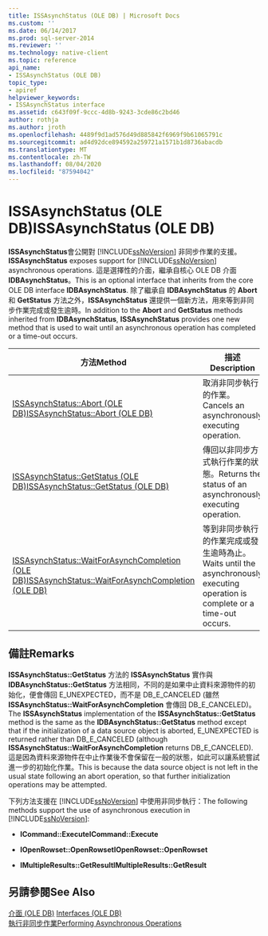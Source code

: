```yaml
---
title: ISSAsynchStatus (OLE DB) | Microsoft Docs
ms.custom: ''
ms.date: 06/14/2017
ms.prod: sql-server-2014
ms.reviewer: ''
ms.technology: native-client
ms.topic: reference
api_name:
- ISSAsynchStatus (OLE DB)
topic_type:
- apiref
helpviewer_keywords:
- ISSAsynchStatus interface
ms.assetid: c643f09f-9ccc-4d8b-9243-3cde86c2bd46
author: rothja
ms.author: jroth
ms.openlocfilehash: 4489f9d1ad576d49d885842f6969f9b61065791c
ms.sourcegitcommit: ad4d92dce894592a259721a1571b1d8736abacdb
ms.translationtype: MT
ms.contentlocale: zh-TW
ms.lasthandoff: 08/04/2020
ms.locfileid: "87594042"
---
```

# <a name="issasynchstatus-ole-db"></a><span data-ttu-id="38ba2-102">ISSAsynchStatus (OLE DB)</span><span class="sxs-lookup"><span data-stu-id="38ba2-102">ISSAsynchStatus (OLE DB)</span></span>
  <span data-ttu-id="38ba2-103">**ISSAsynchStatus**會公開對 [!INCLUDE[ssNoVersion](../../includes/ssnoversion-md.md)] 非同步作業的支援。</span><span class="sxs-lookup"><span data-stu-id="38ba2-103">**ISSAsynchStatus** exposes support for [!INCLUDE[ssNoVersion](../../includes/ssnoversion-md.md)] asynchronous operations.</span></span> <span data-ttu-id="38ba2-104">這是選擇性的介面，繼承自核心 OLE DB 介面**IDBAsynchStatus**。</span><span class="sxs-lookup"><span data-stu-id="38ba2-104">This is an optional interface that inherits from the core OLE DB interface **IDBAsynchStatus**.</span></span> <span data-ttu-id="38ba2-105">除了繼承自 **IDBAsynchStatus** 的 **Abort** 和 **GetStatus** 方法之外，**ISSAsynchStatus** 還提供一個新方法，用來等到非同步作業完成或發生逾時。</span><span class="sxs-lookup"><span data-stu-id="38ba2-105">In addition to the **Abort** and **GetStatus** methods inherited from **IDBAsynchStatus**, **ISSAsynchStatus** provides one new method that is used to wait until an asynchronous operation has completed or a time-out occurs.</span></span>  
  
|<span data-ttu-id="38ba2-106">方法</span><span class="sxs-lookup"><span data-stu-id="38ba2-106">Method</span></span>|<span data-ttu-id="38ba2-107">描述</span><span class="sxs-lookup"><span data-stu-id="38ba2-107">Description</span></span>|  
|------------|-----------------|  
|[<span data-ttu-id="38ba2-108">ISSAsynchStatus::Abort &#40;OLE DB&#41;</span><span class="sxs-lookup"><span data-stu-id="38ba2-108">ISSAsynchStatus::Abort &#40;OLE DB&#41;</span></span>](issasynchstatus-abort-ole-db.md)|<span data-ttu-id="38ba2-109">取消非同步執行的作業。</span><span class="sxs-lookup"><span data-stu-id="38ba2-109">Cancels an asynchronously executing operation.</span></span>|  
|[<span data-ttu-id="38ba2-110">ISSAsynchStatus::GetStatus &#40;OLE DB&#41;</span><span class="sxs-lookup"><span data-stu-id="38ba2-110">ISSAsynchStatus::GetStatus &#40;OLE DB&#41;</span></span>](issasynchstatus-getstatus-ole-db.md)|<span data-ttu-id="38ba2-111">傳回以非同步方式執行作業的狀態。</span><span class="sxs-lookup"><span data-stu-id="38ba2-111">Returns the status of an asynchronously executing operation.</span></span>|  
|[<span data-ttu-id="38ba2-112">ISSAsynchStatus::WaitForAsynchCompletion &#40;OLE DB&#41;</span><span class="sxs-lookup"><span data-stu-id="38ba2-112">ISSAsynchStatus::WaitForAsynchCompletion &#40;OLE DB&#41;</span></span>](issasynchstatus-waitforasynchcompletion-ole-db.md)|<span data-ttu-id="38ba2-113">等到非同步執行的作業完成或發生逾時為止。</span><span class="sxs-lookup"><span data-stu-id="38ba2-113">Waits until the asynchronously executing operation is complete or a time-out occurs.</span></span>|  
  
## <a name="remarks"></a><span data-ttu-id="38ba2-114">備註</span><span class="sxs-lookup"><span data-stu-id="38ba2-114">Remarks</span></span>  
 <span data-ttu-id="38ba2-115">**ISSAsynchStatus::GetStatus** 方法的 **ISSAsynchStatus** 實作與 **IDBAsynchStatus::GetStatus** 方法相同，不同的是如果中止資料來源物件的初始化，便會傳回 E_UNEXPECTED，而不是 DB_E_CANCELED (雖然 **ISSAsynchStatus::WaitForAsynchCompletion** 會傳回 DB_E_CANCELED)。</span><span class="sxs-lookup"><span data-stu-id="38ba2-115">The **ISSAsynchStatus** implementation of the **ISSAsynchStatus::GetStatus** method is the same as the **IDBAsynchStatus::GetStatus** method except that if the initialization of a data source object is aborted, E_UNEXPECTED is returned rather than DB_E_CANCELED (although **ISSAsynchStatus::WaitForAsynchCompletion** returns DB_E_CANCELED).</span></span> <span data-ttu-id="38ba2-116">這是因為資料來源物件在中止作業後不會保留在一般的狀態，如此可以讓系統嘗試進一步的初始化作業。</span><span class="sxs-lookup"><span data-stu-id="38ba2-116">This is because the data source object is not left in the usual state following an abort operation, so that further initialization operations may be attempted.</span></span>  
  
 <span data-ttu-id="38ba2-117">下列方法支援在 [!INCLUDE[ssNoVersion](../../includes/ssnoversion-md.md)] 中使用非同步執行：</span><span class="sxs-lookup"><span data-stu-id="38ba2-117">The following methods support the use of asynchronous execution in [!INCLUDE[ssNoVersion](../../includes/ssnoversion-md.md)]:</span></span>  
  
-   <span data-ttu-id="38ba2-118">**ICommand::Execute**</span><span class="sxs-lookup"><span data-stu-id="38ba2-118">**ICommand::Execute**</span></span>  
  
-   <span data-ttu-id="38ba2-119">**IOpenRowset::OpenRowset**</span><span class="sxs-lookup"><span data-stu-id="38ba2-119">**IOpenRowset::OpenRowset**</span></span>  
  
-   <span data-ttu-id="38ba2-120">**IMultipleResults::GetResult**</span><span class="sxs-lookup"><span data-stu-id="38ba2-120">**IMultipleResults::GetResult**</span></span>  
  
## <a name="see-also"></a><span data-ttu-id="38ba2-121">另請參閱</span><span class="sxs-lookup"><span data-stu-id="38ba2-121">See Also</span></span>  
 <span data-ttu-id="38ba2-122">[介面 &#40;OLE DB&#41;](../../database-engine/dev-guide/interfaces-ole-db.md) </span><span class="sxs-lookup"><span data-stu-id="38ba2-122">[Interfaces &#40;OLE DB&#41;](../../database-engine/dev-guide/interfaces-ole-db.md) </span></span>  
 [<span data-ttu-id="38ba2-123">執行非同步作業</span><span class="sxs-lookup"><span data-stu-id="38ba2-123">Performing Asynchronous Operations</span></span>](../native-client/features/performing-asynchronous-operations.md)  
  
  

